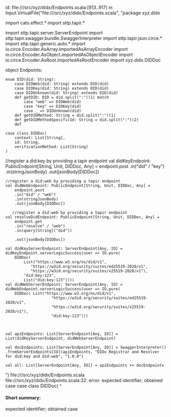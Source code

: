 id: file://<WORKSPACE>/src/xyz/didx/Endpoints.scala:[913..917) in Input.VirtualFile("file://<WORKSPACE>/src/xyz/didx/Endpoints.scala", "package xyz.didx

import cats.effect.*
import sttp.tapir.*

import sttp.tapir.server.ServerEndpoint
import sttp.tapir.swagger.bundle.SwaggerInterpreter
import sttp.tapir.json.circe.*
import sttp.tapir.generic.auto.* 
import io.circe.Encoder.AsArray.importedAsArrayEncoder
import io.circe.Encoder.AsObject.importedAsObjectEncoder
import io.circe.Encoder.AsRoot.importedAsRootEncoder
import xyz.didx.DIDDoc


object Endpoints:

   
    
    enum DID(did: String):
        case DIDWeb(did: String) extends DID(did)
        case DIDKey(did: String) extends DID(did)
        case DIDUnknown(did: String) extends DID(did)
        def getDID: DID = did.split(":")(1) match
            case "web" => DIDWeb(did)
            case "key" => DIDKey(did)
            case _ => DIDUnknown(did)
        def getDIDMethod: String = did.split(":")(1)
        def getDIDMethodSpecificId: String = did.split(":")(2)
        def

    case class DIDDoc(
        context: List[String],
        id: String,
        verificationMethod: List[String]
    )   
    
  //register a did:key by providing a tapir endpoint
    val didKeyEndpoint: PublicEndpoint[String, Unit, DIDDoc, Any] = 
        endpoint.post
        .in("did" / "key")
        .in(stringJsonBody)
        .out(jsonBody[DIDDoc])

    //register a did:web by providing a tapir endpoint
    val didWebEndpoint: PublicEndpoint[String, Unit, DIDDoc, Any] =
        endpoint.post
        .in("did" / "web")
        .in(stringJsonBody)
        .out(jsonBody[DIDDoc])

       //register a did:web by providing a tapir endpoint
    val resolveDidEndpoint: PublicEndpoint[String, Unit, DIDDoc, Any] =
        endpoint.get
        .in("resolve" / "web")
        .in(query[String]("did"))

        .out(jsonBody[DIDDoc])

    val didKeyServerEndpoint: ServerEndpoint[Any, IO] = didKeyEndpoint.serverLogicSuccess(user => IO.pure(
        DIDDoc(
            List("https://www.w3.org/ns/did/v1",
               "https://w3id.org/security/suites/ed25519-2020/v1",
               "https://w3id.org/security/suites/x25519-2020/v1"),
            "did:key:123",
            List("did:key:123"))))
    val didWebServerEndpoint: ServerEndpoint[Any, IO] = didWebEndpoint.serverLogicSuccess(user => IO.pure(
        DIDDoc( List("https://www.w3.org/ns/did/v1",
                        "https://w3id.org/security/suites/ed25519-2020/v1",
                        "https://w3id.org/security/suites/x25519-2020/v1"),
                        "did:key:123")))



    val apiEndpoints: List[ServerEndpoint[Any, IO]] = List(didKeyServerEndpoint, didWebServerEndpoint)

    val docEndpoints: List[ServerEndpoint[Any, IO]] = SwaggerInterpreter()
    .fromServerEndpoints[IO](apiEndpoints, "DIDx Registrar and Resolver for did:key and did:web", "1.0.0")

    val all: List[ServerEndpoint[Any, IO]] = apiEndpoints ++ docEndpoints



")
file://<WORKSPACE>/src/xyz/didx/Endpoints.scala
file://<WORKSPACE>/src/xyz/didx/Endpoints.scala:32: error: expected identifier; obtained case
    case class DIDDoc(
    ^
#### Short summary: 

expected identifier; obtained case